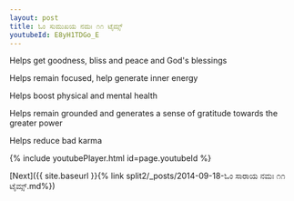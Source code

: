 ```yaml
---
layout: post
title: ಓಂ ಸುಮುಖಯ ನಮಃ ೧೧ ಟೈಮ್ಸ್
youtubeId: E8yH1TDGo_E
---
```

 
 
Helps get goodness, bliss and peace and God's blessings
 
Helps remain focused, help generate inner energy 
 
Helps boost physical and mental health 
 
Helps remain grounded and generates a sense of gratitude towards the greater power 
 
Helps reduce bad karma
 
 
 
 


{% include youtubePlayer.html id=page.youtubeId %}
 
[Next]({{ site.baseurl }}{% link  split2/_posts/2014-09-18-ಓಂ  ಸಾರಾಯ  ನಮಃ ೧೧ ಟೈಮ್ಸ್.md%})
 
